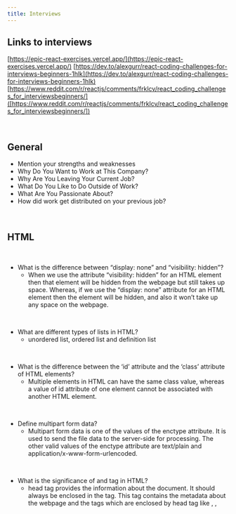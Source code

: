 ```yaml
---
title: Interviews
---
```


## Links to interviews

[https://epic-react-exercises.vercel.app/](https://epic-react-exercises.vercel.app/)
[https://dev.to/alexgurr/react-coding-challenges-for-interviews-beginners-1hlk](https://dev.to/alexgurr/react-coding-challenges-for-interviews-beginners-1hlk)
[https://www.reddit.com/r/reactjs/comments/frklcv/react_coding_challenges_for_interviewsbeginners/]([https://www.reddit.com/r/reactjs/comments/frklcv/react_coding_challenges_for_interviewsbeginners/])

<br />

## General

* Mention your strengths and weaknesses
* Why Do You Want to Work at This Company?
* Why Are You Leaving Your Current Job?
* What Do You Like to Do Outside of Work?
* What Are You Passionate About?
* How did work get distributed on your previous job?


<br />

## HTML 

<br />

* What is the difference between “display: none” and “visibility: hidden”?
    * When we use the attribute “visibility: hidden” for an HTML element then that element will be hidden from the webpage but still takes up space. Whereas, if we use the “display: none” attribute for an HTML element then the element will be hidden, and also it won’t take up any space on the webpage.

<br />

* What are different types of lists in HTML?
    * unordered list, ordered list and definition list
  
<br />

* What is the difference between the ‘id’ attribute and the ‘class’ attribute of HTML elements?
    * Multiple elements in HTML can have the same class value, whereas a value of id attribute of one element cannot be associated with another HTML element.

<br />

* Define multipart form data?
    * Multipart form data is one of the values of the enctype attribute. It is used to send the file data to the server-side for processing. The other valid values of the enctype attribute are text/plain and application/x-www-form-urlencoded.
  
<br />

*  What is the significance of <head> and <body> tag in HTML?
    * head tag provides the information about the document. It should always be enclosed in the <html> tag. This tag contains the metadata about the webpage and the tags which are enclosed by head tag like <link>, <meta>, <style>, <script>, etc. are not displayed on the web page. Also, there can be only 1 <head> tag in the entire Html document and will always be before the <body> tag.
    * body tag defines the body of the HTML document. It should always be enclosed in the <html> tag. All the contents which needs to be displayed on the web page like images, text, audio, video, contents, using elements like <p>, <img>, <audio>, <heading>, <video>, <div>, etc. will always be enclosed by the <body> tag. Also, there can be only 1 body element in an HTML document and will always be after the <head> tag.
  
<br />

* What are Semantic Elements?
    * Semantic elements are those which describe the particular meaning to the browser and the developer. Elements like form, table, article, figure, etc., are semantic elements.
  


<br />

## CSS

<br />

Example position center box 

<img 
  src="/articles/img/position-center.png"
  alt="This is a picture"
  style="width: 70%;"
/>

```html
<!DOCTYPE html>
<html lang="en">
<head>
  <meta charset="utf-8">
  <meta http-equiv="X-UA-Compatible" content="IE=edge">
  <meta name="viewport" content="width=device-width,initial-scale=1.0">
  <title>Center box</title>
  <style>
    html, body {
      padding: 0;
      margin: 0;
      height: 100%;
    }

    body {
      vertical-align: middle;
      line-height: 100%;
      background-color: orangered;
    }

    #box {
      height: 200px;
      width: 200px;
      background-color: green;
    }
  </style>
</head>
<body>

<div id="box">.</div>
<!-- built files will be auto injected -->
</body>
</html>
```

<br />

Example position absolute


```html
<!DOCTYPE html>
<html lang="en">
  <head>
    <meta charset="utf-8">
    <meta http-equiv="X-UA-Compatible" content="IE=edge">
    <meta name="viewport" content="width=device-width,initial-scale=1.0">
    <title>Center box</title>
      <style>
          html, body {
            padding: 0;
            margin: 0;
            height: 100%;
          }

          body {
            vertical-align: middle;
            line-height: 100%;
            background-color: orangered;
          }

          .parent {
              height: 200px;
              width: 200px;
              background-color: blue;
          }

          .child {
            position: absolute;
            height: 50px;
            width: 50px;
            background-color: lightblue;
          }
      </style>
  </head>
  <body>

    <div class="parent">

      <div class="child">

      </div>

    </div>
    <!-- built files will be auto injected -->
  </body>
</html>
```

<br />

## Javascript

<br />

* Explain the meaning of this
    *   It has different values depending on where it is used:.
        In a method, this refers to the owner object. 
        Alone, this refers to the global object. 
        In a function, this refers to the global object. 
        In a function, in strict mode, this is undefined. 
        In an event, this refers to the element that received the event.
        Methods like call(), and apply() can refer this to any object.
        
<br />
        
* What is falsy and truthy and give some examples
    * In JavaScript, a truthy value is a value that is considered true when encountered in a Boolean context.
    * A falsy (sometimes written falsey) value is a value that is considered false when encountered in a Boolean context. 
    * false, null, undefined, 0, NaN, '', "", ``(Empty template string), document.all , 0n: BigInt
       , -0
    * Type coercion is the process of converting value from one type to another (such as string to number, object to boolean, and so on). Any type, be it primitive or an object, is a valid subject for type coercion. To recall, primitives are: number, string, boolean, null, undefined + Symbol (added in ES6).
  
<br />

Examples

```js
if (true) {

}
if ({}) {

}

if ([]) {

}

if (42) {
}

if ("0") {
}

if ("false") {
}

if (new Date()) {
}

if (-42) {
}

if (12n) {
}

if (3.14) {
}

if (-3.14) {
}

if (Infinity) {
}

if (-Infinity) {
}

```

<br />
  
* What is hoisting
    * Hoisting is JS’s default behavior of defining all the declarations at the top of the scope before code execution.
    * One of the benefits of hoisting is that it enables us to call functions before they appear in the code. JavaScript only hoists declarations, not initializations. 

<br />

Example hoisting

```js
function myFunc(){
    let foo;
    console.log(foo);
    foo = 'bar'
}
myFunc();
```

<br />

* What is a closure
    * When you declare a local variable, that variable has a scope. Generally, local variables exist only within the block or function in which you declare them.
    * A closure is a persistent scope which holds on to local variables even after the code execution has moved out of that block.
  
<br />

Example closure

```js 
outer = function() {
    let a = 1;
    return function() {
        console.log(a);
    };
}

let fnc = outer();
fnc();
```

<br />

  
* Mention different data types and how are they categorized?
    * String, Number, Boolean, Undefined, Null, Object, Array, RegExp.
    * They are categorized in primitive and non-primitive (referenced)
    * If the value is a primitive value, when you access the variable, you manipulate the actual value stored in that variable. In other words, the variable that stores a primitive value is accessed by value. The size of a primitive value is fixed, therefore, JavaScript stores the primitive value on the stack. 
    * Unlike a primitive value, when you manipulate an object, you work on the reference of that object, rather than the actual object. It means a variable that stores an object is accessed by reference. When you assign a value to a variable, the JavaScript engine will determine whether the value is a primitive or reference value.
  
<br />

Example #1

```js
let firstPerson = {name: "Mau"};

let secondPerson = firstPerson;

firstPerson.name = "Carlos";

console.log(secondPerson.name);
console.log(firstPerson.name);
```
  
<br />




## Excercises

### Photo gallery


Hacer un "pagination component" para desplegar 10 fotos en vez de las 5000 de este url (https://jsonplaceholder.typicode.com/photos)


<br />
